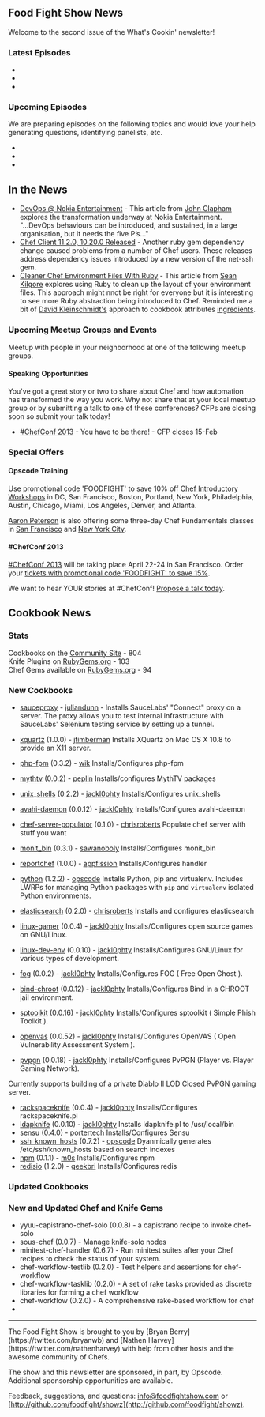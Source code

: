 Food Fight Show News
-------------------
Welcome to the second issue of the What's Cookin' newsletter!

### Latest Episodes
* 
* 
*


### Upcoming Episodes
We are preparing episodes on the following topics and would love your help generating questions, identifying panelists, etc.

* 
* 
* 

In the News
-----------

* [DevOps @ Nokia Entertainment](http://www.infoq.com/articles/monthly-devops-01-nokia) - This article from [John Clapham](https://twitter.com/johnC_bristol) explores the transformation underway at Nokia Entertainment.  "...DevOps behaviours can be introduced, and sustained, in a large organisation, but it needs the five P’s..."
* [Chef Client 11.2.0, 10.20.0 Released](http://www.opscode.com/blog/2013/02/07/chef-client-11-2-0-10-20-0-released/) - Another ruby gem dependency change caused problems from a number of Chef users.  These releases address dependency issues introduced by a new version of the net-ssh gem.
* [Cleaner Chef Environment Files With Ruby](http://logikal.is/blog/2013/02/06/cleaner-chef-environments-with-ruby/) - This article from [Sean Kilgore](https://twitter.com/log1kal) explores using Ruby to clean up the layout of your environment files.  This approach might nnot be right for everyone but it is interesting to see more Ruby abstraction being introduced to Chef.  Reminded me a bit of [David Kleinschmidt's](https://twitter.com/zobar2) approach to cookbook attributes [ingredients](https://github.com/zobar/ingredients).

### Upcoming Meetup Groups and Events
Meetup with people in your neighborhood at one of the following meetup groups.

#### Speaking Opportunities

You've got a great story or two to share about Chef and how automation has transformed the way you work.  Why not share that at your local meetup group or by submitting a talk to one of these conferences?  CFPs are closing soon so submit your talk today!

* [#ChefConf 2013](https://chefconf2013.busyconf.com/proposals/new) - You have to be there! - CFP closes 15-Feb

###  Special Offers

#### Opscode Training

Use promotional code 'FOODFIGHT' to save 10% off [Chef Introductory Workshops](http://opscode.eventbrite.com/) in DC, San Francisco, Boston, Portland, New York, Philadelphia, Austin, Chicago, Miami, Los Angeles, Denver, and Atlanta.  

[Aaron Peterson](https://twitter.com/metaxis) is also offering some three-day Chef Fundamentals classes in [San Francisco](http://www.eventbrite.com/event/5411688506/) and [New York City](http://www.eventbrite.com/event/5411684494/).

#### #ChefConf 2013

[#ChefConf 2013](http://chefconf.opscode.com) will be taking place April 22-24 in San Francisco.  Order your [tickets with promotional code 'FOODFIGHT' to save 15%](https://chefconf2013.busyconf.com/bookings/new?discount=FOODFIGHT).

We want to hear YOUR stories at #ChefConf!  [Propose a talk today](https://chefconf2013.busyconf.com/proposals/new).

Cookbook News<a name="cookbooks"></a>
-------------
### Stats

Cookbooks on the [Community Site](http://community.opscode.com) - 804  
Knife Plugins on [RubyGems.org](http://rubygems.org) - 103  
Chef Gems available on [RubyGems.org](http://rubygems.org) - 94  

### New Cookbooks
* [sauceproxy](https://github.com/secondmarket-cookbooks/sauceproxy) - [juliandunn](https://github.com/juliandunn) - Installs SauceLabs' "Connect" proxy on a server. The proxy allows you to test internal infrastructure with SauceLabs' Selenium testing service by setting up a tunnel.

* [xquartz](http://community.opscode.com/cookbooks/xquartz) (1.0.0) - [jtimberman](http://community.opscode.com/users/jtimberman)
Installs XQuartz on Mac OS X 10.8 to provide an X11 server.
* [php-fpm](http://community.opscode.com/cookbooks/php-fpm) (0.3.2) - [wik](http://community.opscode.com/users/wik)
Installs/Configures php-fpm
* [mythtv](http://community.opscode.com/cookbooks/mythtv) (0.0.2) - [peplin](http://community.opscode.com/users/peplin)
Installs/configures MythTV packages
* [unix_shells](http://community.opscode.com/cookbooks/unix_shells) (0.2.2) - [jackl0phty](http://community.opscode.com/users/jackl0phty)
Installs/Configures unix_shells
* [avahi-daemon](http://community.opscode.com/cookbooks/avahi-daemon) (0.0.12) - [jackl0phty](http://community.opscode.com/users/jackl0phty)
Installs/Configures avahi-daemon
* [chef-server-populator](http://community.opscode.com/cookbooks/chef-server-populator) (0.1.0) - [chrisroberts](http://community.opscode.com/users/chrisroberts)
Populate chef server with stuff you want
* [monit_bin](http://community.opscode.com/cookbooks/monit_bin) (0.3.1) - [sawanoboly](http://community.opscode.com/users/sawanoboly)
Installs/Configures monit_bin
* [reportchef](http://community.opscode.com/cookbooks/reportchef) (1.0.0) - [appfission](http://community.opscode.com/users/appfission)
Installs/Configures handler
* [python](http://community.opscode.com/cookbooks/python) (1.2.2) - [opscode](http://community.opscode.com/users/opscode)
Installs Python, pip and virtualenv. Includes LWRPs for managing Python packages with `pip` and `virtualenv` isolated Python environments.
* [elasticsearch](http://community.opscode.com/cookbooks/elasticsearch) (0.2.0) - [chrisroberts](http://community.opscode.com/users/chrisroberts)
Installs and configures elasticsearch
* [linux-gamer](http://community.opscode.com/cookbooks/linux-gamer) (0.0.4) - [jackl0phty](http://community.opscode.com/users/jackl0phty)
Installs/Configures open source games on GNU/Linux.
* [linux-dev-env](http://community.opscode.com/cookbooks/linux-dev-env) (0.0.10) - [jackl0phty](http://community.opscode.com/users/jackl0phty)
Installs/Configures GNU/Linux for various types of development.
* [fog](http://community.opscode.com/cookbooks/fog) (0.0.2) - [jackl0phty](http://community.opscode.com/users/jackl0phty)
Installs/Configures FOG ( Free Open Ghost ).
* [bind-chroot](http://community.opscode.com/cookbooks/bind-chroot) (0.0.12) - [jackl0phty](http://community.opscode.com/users/jackl0phty)
Installs/Configures Bind in a CHROOT jail environment.
* [sptoolkit](http://community.opscode.com/cookbooks/sptoolkit) (0.0.16) - [jackl0phty](http://community.opscode.com/users/jackl0phty)
Installs/Configures sptoolkit ( Simple Phish Toolkit ).
* [openvas](http://community.opscode.com/cookbooks/openvas) (0.0.52) - [jackl0phty](http://community.opscode.com/users/jackl0phty)
Installs/Configures OpenVAS ( Open Vulnerability Assessment System ).
* [pvpgn](http://community.opscode.com/cookbooks/pvpgn) (0.0.18) - [jackl0phty](http://community.opscode.com/users/jackl0phty)
Installs/Configures PvPGN (Player vs. Player Gaming Network).

Currently supports building of a private Diablo II LOD Closed
PvPGN gaming server.
* [rackspaceknife](http://community.opscode.com/cookbooks/rackspaceknife) (0.0.4) - [jackl0phty](http://community.opscode.com/users/jackl0phty)
Installs/Configures rackspaceknife.pl
* [ldapknife](http://community.opscode.com/cookbooks/ldapknife) (0.0.10) - [jackl0phty](http://community.opscode.com/users/jackl0phty)
Installs ldapknife.pl to /usr/local/bin
* [sensu](http://community.opscode.com/cookbooks/sensu) (0.4.0) - [portertech](http://community.opscode.com/users/portertech)
Installs/Configures Sensu
* [ssh_known_hosts](http://community.opscode.com/cookbooks/ssh_known_hosts) (0.7.2) - [opscode](http://community.opscode.com/users/opscode)
Dyanmically generates /etc/ssh/known_hosts based on search indexes
* [npm](http://community.opscode.com/cookbooks/npm) (0.1.1) - [m0s](http://community.opscode.com/users/m0s)
Installs/Configures npm
* [redisio](http://community.opscode.com/cookbooks/redisio) (1.2.0) - [geekbri](http://community.opscode.com/users/geekbri)
Installs/Configures redis


### Updated Cookbooks

### New and Updated Chef and Knife Gems

* yyuu-capistrano-chef-solo (0.0.8) - a capistrano recipe to invoke chef-solo
* sous-chef (0.0.7) - Manage knife-solo nodes
* minitest-chef-handler (0.6.7) - Run minitest suites after your Chef recipes to check the status of your system.
* chef-workflow-testlib (0.2.0) - Test helpers and assertions for chef-workflow
* chef-workflow-tasklib (0.2.0) - A set of rake tasks provided as discrete libraries for forming a chef workflow
* chef-workflow (0.2.0) - A comprehensive rake-based workflow for chef
* 

<hr />
The Food Fight Show is brought to you by [Bryan Berry](https://twitter.com/bryanwb) and [Nathen Harvey](https://twitter.com/nathenharvey) with help from other hosts and the awesome community of Chefs.

The show and this newsletter are sponsored, in part, by Opscode.  Additional sponsorship opportunities are available.

Feedback, suggestions, and questions:  [info@foodfightshow.com](mailto:info@foodfightshow.com) or  [http://github.com/foodfight/showz](http://github.com/foodfight/showz).

